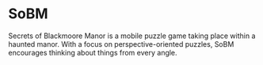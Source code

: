 # SoBM
Secrets of Blackmoore Manor is a mobile puzzle game taking place within a haunted manor. With a focus on perspective-oriented puzzles, SoBM encourages thinking about things from every angle.
